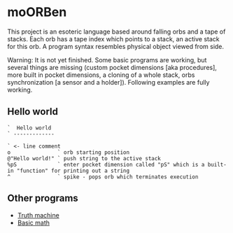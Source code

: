 moORBen
======

This project is an esoteric language based around falling orbs and a tape of stacks. Each orb has a tape index which points to a stack, an active stack for this orb. A program syntax resembles physical object viewed from side.

Warning: It is not yet finished. Some basic programs are working, but several things are missing (custom pocket dimensions [aka procedures], more built in pocket dimensions, a cloning of a whole stack, orbs synchronization [a sensor and a holder]). Following examples are fully working.

Hello world
----------
```
`  Hello world 
` -------------

` <- line comment
o               ` orb starting position
@"Hello world!" ` push string to the active stack
%pS             ` enter pocket dimension called "pS" which is a built-in "function" for printing out a string
^               ` spike - pops orb which terminates execution
```

Other programs
-------------
* [Truth machine](res/TruthMachine.mrb)
* [Basic math](res/BasicMath.mrb)
